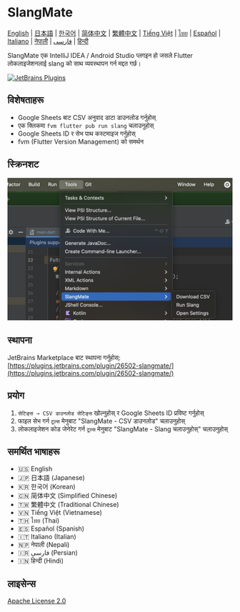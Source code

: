 # SlangMate

[English](../README.md) | [日本語](README_ja.md) | [한국어](README_ko.md) | [简体中文](README_zh-CN.md) | [繁體中文](README_zh-TW.md) | [Tiếng Việt](README_vi.md) | [ไทย](README_th.md) | [Español](README_es.md) | [Italiano](README_it.md) | [नेपाली](README_ne.md) | [فارسی](README_fa.md) | [हिन्दी](README_hi.md)

SlangMate एक IntelliJ IDEA / Android Studio प्लगइन हो जसले Flutter लोकलाइजेशनलाई slang को साथ व्यवस्थापन गर्न मद्दत गर्छ।

[![JetBrains Plugins](https://img.shields.io/jetbrains/plugin/v/26502-slangmate)](https://plugins.jetbrains.com/plugin/26502-slangmate/)

## विशेषताहरू

- Google Sheets बाट CSV अनुवाद डाटा डाउनलोड गर्नुहोस्
- एक क्लिकमा `fvm flutter pub run slang` चलाउनुहोस्
- Google Sheets ID र सेभ पाथ कस्टमाइज गर्नुहोस्
- fvm (Flutter Version Management) को समर्थन

## स्क्रिनशट

![टूल्स मेनु](../misc/tools.png)

## स्थापना

JetBrains Marketplace बाट स्थापना गर्नुहोस्:
[https://plugins.jetbrains.com/plugin/26502-slangmate/](https://plugins.jetbrains.com/plugin/26502-slangmate/)

## प्रयोग

1. `सेटिङ्स → CSV डाउनलोड सेटिङ्स` खोल्नुहोस् र Google Sheets ID प्रविष्ट गर्नुहोस्
2. फाइल सेभ गर्न `टूल्स` मेनुबाट "SlangMate - CSV डाउनलोड" चलाउनुहोस्
3. लोकलाइजेशन कोड जेनेरेट गर्न `टूल्स` मेनुबाट "SlangMate - Slang चलाउनुहोस्" चलाउनुहोस्

## समर्थित भाषाहरू

- 🇺🇸 English
- 🇯🇵 日本語 (Japanese)
- 🇰🇷 한국어 (Korean)
- 🇨🇳 简体中文 (Simplified Chinese)
- 🇹🇼 繁體中文 (Traditional Chinese)
- 🇻🇳 Tiếng Việt (Vietnamese)
- 🇹🇭 ไทย (Thai)
- 🇪🇸 Español (Spanish)
- 🇮🇹 Italiano (Italian)
- 🇳🇵 नेपाली (Nepali)
- 🇮🇷 فارسی (Persian)
- 🇮🇳 हिन्दी (Hindi)

## लाइसेन्स

[Apache License 2.0](../LICENSE) 